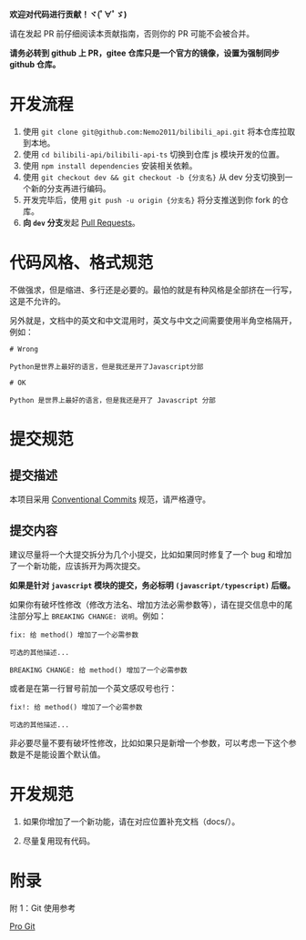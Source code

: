 **欢迎对代码进行贡献！ヾ(ﾟ∀ﾟゞ)**

请在发起 PR 前仔细阅读本贡献指南，否则你的 PR 可能不会被合并。

**请务必转到 github 上 PR，gitee 仓库只是一个官方的镜像，设置为强制同步 github 仓库。**

# 开发流程

1. 使用 `git clone git@github.com:Nemo2011/bilibili_api.git` 将本仓库拉取到本地。
2. 使用 `cd bilibili-api/bilibili-api-ts` 切换到仓库 js 模块开发的位置。
3. 使用 `npm install dependencies` 安装相关依赖。
5. 使用 `git checkout dev && git checkout -b {分支名}` 从 dev 分支切换到一个新的分支再进行编码。
6. 开发完毕后，使用 `git push -u origin {分支名}` 将分支推送到你 fork 的仓库。
7. **向 `dev` 分支**发起 [Pull Requests](https://github.com/Nemo2011/bilibili_api/pulls)。


# 代码风格、格式规范

不做强求，但是缩进、多行还是必要的。最怕的就是有种风格是全部挤在一行写，这是不允许的。

另外就是，文档中的英文和中文混用时，英文与中文之间需要使用半角空格隔开，例如：

```
# Wrong

Python是世界上最好的语言，但是我还是开了Javascript分部

# OK

Python 是世界上最好的语言，但是我还是开了 Javascript 分部
```

# 提交规范

## 提交描述

本项目采用 [Conventional Commits](https://www.conventionalcommits.org/zh-hans/v1.0.0/) 规范，请严格遵守。

## 提交内容

建议尽量将一个大提交拆分为几个小提交，比如如果同时修复了一个 bug 和增加了一个新功能，应该拆开为两次提交。

**如果是针对 `javascript` 模块的提交，务必标明 `(javascript/typescript)` 后缀。**

如果你有破坏性修改（修改方法名、增加方法必需参数等），请在提交信息中的尾注部分写上 `BREAKING CHANGE: 说明`。例如：

```
fix: 给 method() 增加了一个必需参数

可选的其他描述...

BREAKING CHANGE: 给 method() 增加了一个必需参数
```

或者是在第一行冒号前加一个英文感叹号也行：

```
fix!: 给 method() 增加了一个必需参数

可选的其他描述...
```

非必要尽量不要有破坏性修改，比如如果只是新增一个参数，可以考虑一下这个参数是不是能设置个默认值。

# 开发规范

1. 如果你增加了一个新功能，请在对应位置补充文档（docs/）。

2. 尽量复用现有代码。

# 附录

附 1：Git 使用参考

[Pro Git](https://progit.cn/)
